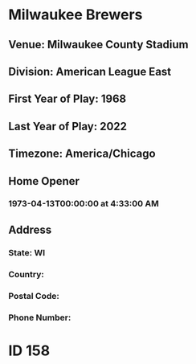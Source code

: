 # Milwaukee Brewers
## Venue: Milwaukee County Stadium
## Division: American League East
## First Year of Play: 1968
## Last Year of Play: 2022
## Timezone: America/Chicago
## Home Opener
### 1973-04-13T00:00:00 at 4:33:00 AM
## Address
### 
### State: WI
### Country: 
### Postal Code: 
### Phone Number: 
# ID 158